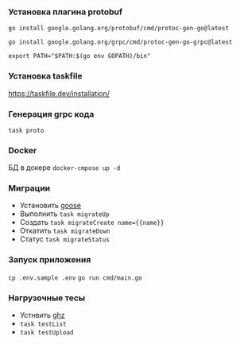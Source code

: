 
### Установка плагина protobuf
`go install google.golang.org/protobuf/cmd/protoc-gen-go@latest`

`go install google.golang.org/grpc/cmd/protoc-gen-go-grpc@latest`

`export PATH="$PATH:$(go env GOPATH)/bin"`

### Установка taskfile 
https://taskfile.dev/installation/

### Генерация grpc кода
`task proto`

### Docker
БД в докере
`docker-cmpose up -d`

### Миграции
- Установить [goose](https://github.com/pressly/goose)
- Выполнить `task migrateUp`
- Создать `task migrateCreate name={{name}}`
- Откатить `task migrateDown`
- Статус `task migrateStatus`

### Запуск приложения
`cp .env.sample .env`
`go run cmd/main.go`

### Нагрузочные тесы
- Устнвить [ghz](https://ghz.sh/docs/install)
- `task testList`
- `task testUpload`
